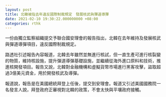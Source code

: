 ```yaml
---
layout: post
title: 北韓被指去年違反國際制裁規定　發展核武與彈道導彈
date: 2021-02-10 19:30:22.000000000 +08:00
categories: rthk
---
```


一份由獨立監察組織提交予聯合國安理會的報告指出，北韓在去年維持及發展核武與彈道導彈項目，違反國際制裁規定。

路透社引述報告內容報道，北韓去年雖然並無進行核試，但一直生產可進行核裂變的物質，維持核設施，提升彈道導彈基礎設施，並繼續從海外進口原料和技術，推進核開發項目。報告又說，北韓對金融機構和虛擬貨幣市場進行黑客攻擊，盜取超過3億美元資金，用於開發核武及導彈。

報道說，報告是在美國總統拜登上任後，提交到安理會。報道又引述美國國務院一名發言人說，拜登政府正審視對北韓的政策，不會太快與平壤政府接觸。
